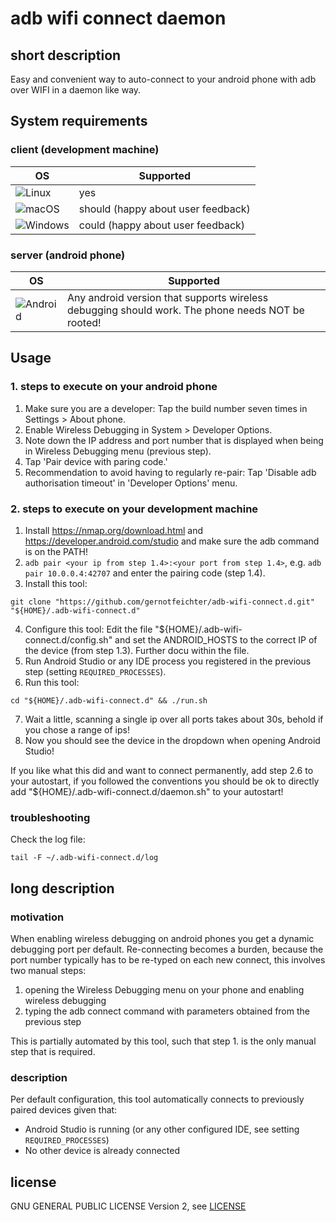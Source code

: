 # adb wifi connect daemon

## short description
Easy and convenient way to auto-connect to your android phone with adb over WIFI in a daemon like way.

## System requirements

### client (development machine)
<table>
    <thead>
        <th>OS</th>
        <th>Supported</th>
    </thead>
    <tbody>
        <tr>
            <td><img alt="Linux" src="https://github.com/EgoistDeveloper/operating-system-logos/blob/master/src/48x48/LIN.png"/></td>
            <td>yes</td>
        </tr>
        <tr>
            <td><img alt="macOS" src="https://github.com/gernotfeichter/operating-system-logos/blob/fix/uppercase-mac-logo/src/48x48/MAC.png"/></td>
            <td>should (happy about user feedback)</td>
        </tr>
        <tr>
            <td><img alt="Windows" src="https://github.com/EgoistDeveloper/operating-system-logos/raw/master/src/48x48/WIN.png"/></td>
            <td>could (happy about user feedback)</td>
        </tr>
    </tbody>
</table>

### server (android phone)

<table>
    <thead>
        <th>OS</th>
        <th>Supported</th>
    </thead>
    <tbody>
        <tr>
            <td><img alt="Android" src="https://github.com/EgoistDeveloper/operating-system-logos/raw/master/src/48x48/AND.png"/></td>
            <td>Any android version that supports wireless debugging should work. The phone needs NOT be rooted!</td>
        </tr>
    </tbody>
</table>

## Usage

### 1. steps to execute on your android phone
1. Make sure you are a developer: Tap the build number seven times in Settings > About phone.
2. Enable Wireless Debugging in System > Developer Options.
3. Note down the IP address and port number that is displayed when being in Wireless Debugging menu (previous step).
4. Tap 'Pair device with paring code.'
5. Recommendation to avoid having to regularly re-pair: Tap 'Disable adb authorisation timeout' in 'Developer Options' menu.

### 2. steps to execute on your development machine
1. Install https://nmap.org/download.html and https://developer.android.com/studio and make sure the adb command is on the PATH!
2. `adb pair <your ip from step 1.4>:<your port from step 1.4>`, e.g. `adb pair 10.0.0.4:42707` and enter the pairing code (step 1.4).
3. Install this tool:
```shell script
git clone "https://github.com/gernotfeichter/adb-wifi-connect.d.git" "${HOME}/.adb-wifi-connect.d"
```
4. Configure this tool: Edit the file "${HOME}/.adb-wifi-connect.d/config.sh" and set the ANDROID_HOSTS to the correct IP of the device (from step 1.3). Further docu within the file.
5. Run Android Studio or any IDE process you registered in the previous step (setting `REQUIRED_PROCESSES`).
6. Run this tool: 
```shell script
cd "${HOME}/.adb-wifi-connect.d" && ./run.sh
```
7. Wait a little, scanning a single ip over all ports takes about 30s, behold if you chose a range of ips!
8. Now you should see the device in the dropdown when opening Android Studio!

If you like what this did and want to connect permanently, add step 2.6 to your autostart, if you followed the conventions you should be ok to directly add "${HOME}/.adb-wifi-connect.d/daemon.sh" to your autostart!

### troubleshooting
Check the log file:
```shell script
tail -F ~/.adb-wifi-connect.d/log
```

## long description

### motivation
When enabling wireless debugging on android phones you get a dynamic debugging port per default.
Re-connecting becomes a burden, because the port number typically has to be re-typed on each new connect, this involves two manual steps:
1. opening the Wireless Debugging menu on your phone and enabling wireless debugging
2. typing the adb connect command with parameters obtained from the previous step

This is partially automated by this tool, such that step 1. is the only manual step that is required.

### description
Per default configuration, this tool automatically connects to previously paired devices given that:
* Android Studio is running (or any other configured IDE, see setting `REQUIRED_PROCESSES`)
* No other device is already connected

## license
GNU GENERAL PUBLIC LICENSE Version 2, see [LICENSE](LICENSE)
